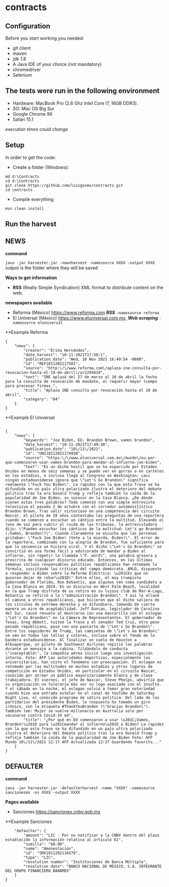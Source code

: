# contracts

## Configuration
Before you start working you needed:
- git client
- maven 
- jdk 1.8
- A Java IDE of your choice (not mandatory)
- chromedriver
- Selenium

## The tests were run in the following environment

- Hardware: MacBook Pro (2.6 Ghz Intel Core I7, 16GB DDR3).
- SO: Mac OS Big Sur
- Google Chrome 96
- Safari 15.1

_execution times could change_

## Setup
In order to get the code:

- Create a folder (Windows): 
```
md d:\Contracts
cd d:\Contracts
git clone https://github.com/luisgosmx/contracts.git
cd contracts
```
- Compile everything
```
mvn clean install
```
## Run the harvest

## NEWS

 **command**
 
 `java -jar harvester.jar -newsharvest -namesource XXXX -output XXXX`
  outpot is the folder where they will be saved

**Ways to get information**
 - **RSS** (Really Simple Syndication) XML format to distribute content on the web.

**newspapers available**

- Reforma (México)  https://www.reforma.com   **_RSS_**            `-namesource reforma`
- El Universal (México) https://www.eluniversal.com.mx   **_Web scraping_**       `-namesource eluniversal`

**Example Reforma
```
{
    "news": {
        "creator": "Érika Hernández",
        "date_harvest": "10-11-2021T17:50:1",
        "publication_date": "Wed, 10 Nov 2021 16:49:54 -0600",
        "id": "REF1011202117501",
        "source": "http:\/\/www.reforma.com\/aplaza-ine-consulta-por-revocacion-hasta-el-10-de-abril\/ar2294810",
        "text": "INE aplazó del 27 de marzo al 10 de abril la fecha para la consulta de revocación de mandato, al requerir mayor tiempo para procesar firmas.",
        "title": "Aplaza INE consulta por revocación hasta el 10 de abril",
        "category": "84"
    }
}
```

**Example El Universal 
```

{
    "news": {
        "keywords": "Joe Biden, EU, Brandon Brown, vamos brandon",
        "date_harvest": "10-11-2021T17:49:38",
        "publication_date": "10\/11\/2021",
        "id": "UNI10112021174938",
        "source": "https:\/\/www.eluniversal.com.mx\/mundo\/eu-por-que-comenzaron-usar-vamos-brandon-para-mandar-al-infierno-joe-biden",
        "text": "Es un dicho hostil que se ha esparcido por Estados Unidos en menos de seis semanas y se puede ver en gorras o en carteles en los estadios, e incluso llegó al Congreso en Washington: casi ningún estadounidense ignora que \"Let's Go Brandon\" significa realmente \"Fuck You Biden\". La rapidez con la que esta frase se ha difundido en un país ultra polarizado ilustra el deterioro del debate político tras la era Donald Trump y refleja también la caída de la popularidad de Joe Biden, su sucesor en la Casa Blanca. ¿De dónde vienen estas tres palabras? Todo comenzó con una simple entrevista televisiva el pasado 2 de octubre con el corredor automovilístico Brandon Brown. Tras salir victorioso en una competencia del circuito Nascar, el piloto de 28 años contestaba las preguntas de una reportera cuando se comenzó a escuchar un cántico entre la multitud. Elevando el tono de voz para cubrir el ruido de las tribunas, la entrevistadora dijo: \"Pueden escuchar los cánticos de la multitud: Let's go Brandon! (¡Vamos, Brandon!)\". Cuando claramente se escucha que las personas gritaban: \"Fuck Joe Biden! (Vete a la mierda, Biden)\". El error de la reportera, combinado con la alegría de Brandon, fue suficiente para que la secuencia se hiciera viral. Y el dicho \"Let's Go Brandon\" se convirtió en una forma fácil y edulcorada de mandar a Biden al infierno, sin repetir la llamada \"F. word\", una palabra grosera y proscrita de cualquier discurso educado. Entonces, en las últimas semanas incluso responsables políticos republicanos han retomado la fórmula, suscitando las críticas del campo demócrata. AMLO, dispuesto a responder a Biden sobre la Reforma Eléctrica: \u201CEs que no quieren dejar de robar\u201D\" Entre ellos, el muy trumpista gobernador de Florida, Ron DeSantis, que algunos ven como candidato a la Casa Blanca en 2024. En un discurso en West Palm Beach, localidad en la que Trump disfruta de su retiro en su lujoso club de Mar-A-Lago, DeSantis se refirió a la \"administración Brandon\". Y así le allanó el camino a otros republicanos, que hicieron que el dicho saliera de los círculos de extrema derecha y se difundiera, tomando de cierta manera un aire de aceptabilidad. Jeff Duncan, legislador de Carolina del Sur, causó revuelo al mostrarse con una mascarilla con el eslogan \"Let's Go Brandon\" en la Cámara de Representantes. El gobernador de Texas, Greg Abbott, tuiteó la frase y el senador Ted Cruz, otro peso pesado republicano, posó con una pancarta de \"Let's Go Brandon\". Entre los seguidores de Trump, las camisetas de \"Let's Go Brandon\" se ven en todas las tallas y colores, incluso sobre el fondo de la bandera estadounidense. Al finalizar un vuelo de Houston a Albuquerque, un piloto de Southwest Airlines repitió las palabras durante un mensaje a la cabina. Tildándolo de conducta \"inaceptable\", la compañía aérea inició luego una investigación interna. Foto: AFP Las autoridades deportivas, especialmente las universitarias, han visto el fenómeno con preocupación. El eslogan es retomado por las multitudes en muchos estadios y otros lugares de competición en Estados Unidos, en particular en el circuito Nascar, conocido por atraer un público mayoritariamente blanco y de clase trabajadora. El viernes, el jefe de Nascar, Steve Phelps, advirtió que su organización no toleraría más ver su logo asociado con el insulto. Y el sábado en la noche, el eslogan volvió a tomar gran notoriedad cuando hizo una entrada estelar en el canal de YouTube de Saturday Night Live, el conocido programa de sátira política. Del lado de los partidarios del presidente Biden, la respuesta ha tomado un giro irónico, con la etiqueta #ThankYouBrandon (\"Gracias Brandon\"). También lee: Mujer se vuelve millonaria en Australia solo por vacunarse contra Covid-19 ed",
        "title": "¿Por qué en EU comenzaron a usar \u201C¡Vamos, Brandon!\u201D para \u201Cmandar al infierno\u201D a Biden? La rapidez con la que esta frase se ha difundido en un país ultra polarizado ilustra el deterioro del debate político tras la era Donald Trump y refleja también la caída de la popularidad de Joe Biden Foto: AFP Mundo 10\/11\/2021 12:17 AFP Actualizada 12:37 Guardando favorito..."
    }
}
```

## DEFAULTER

**command**
 
 `java -jar harvester.jar -defaulterharvest -name "XXXX" -namesource sancionesmx -os XXXX -output XXXX`
 
 
**Pages available**

- Sanciones https://sanciones.cnbv.gob.mx

**Example Sanciones
```
    "defaulter": {
        "amount": "LIC - Por no notificar a la CNBV dentro del plazo establecido la información relativa al artículo 61",
        "sumilla": "$0.00",
        "name": "Amonestación",
        "id": "SMX1011202116570",
        "type": "LIC",
        "resolution number": "Instituciones de Banca Múltiple",
        "resolution date": "BANCO NACIONAL DE MÉXICO, S.A. INTEGRANTE DEL GRUPO FINANCIERO BANAMEX"
    }
}
```
